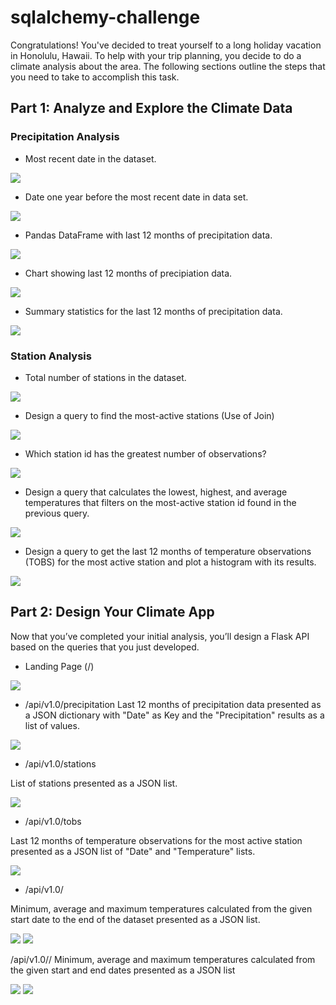 # sqlalchemy-challenge

Congratulations! You've decided to treat yourself to a long holiday vacation in Honolulu, Hawaii. To help with your trip planning, you decide to do a climate analysis about the area. The following sections outline the steps that you need to take to accomplish this task.

## Part 1: Analyze and Explore the Climate Data

### Precipitation Analysis

- Most recent date in the dataset.

![](SurfsUp/Pics/1.png)

- Date one year before the most recent date in data set.

![](SurfsUp/Pics/2.png)

- Pandas DataFrame with last 12 months of precipitation data.

![](SurfsUp/Pics/3.png)

- Chart showing last 12 months of precipiation data.

![](SurfsUp/Pics/4.png)

- Summary statistics for the last 12 months of precipitation data.

![](SurfsUp/Pics/5.png)

### Station Analysis

- Total number of stations in the dataset.

![](SurfsUp/Pics/6.png)

- Design a query to find the most-active stations (Use of Join)

![](SurfsUp/Pics/7.png)

- Which station id has the greatest number of observations?

![](SurfsUp/Pics/8.png)

- Design a query that calculates the lowest, highest, and average temperatures that filters on the most-active station id found in the previous query.

![](SurfsUp/Pics/9.png)

- Design a query to get the last 12 months of temperature observations (TOBS) for the most active station and plot a histogram with its results.

![](SurfsUp/Pics/10.png)

## Part 2: Design Your Climate App

Now that you’ve completed your initial analysis, you’ll design a Flask API based on the queries that you just developed.

- Landing Page (/)

![](SurfsUp/Pics/11.png)


- /api/v1.0/precipitation
Last 12 months of precipitation data presented as a JSON dictionary with "Date" as Key and the "Precipitation" results as a list of values.

![](SurfsUp/Pics/12.png)

- /api/v1.0/stations

List of stations presented as a JSON list.

![](SurfsUp/Pics/13.png)

- /api/v1.0/tobs

Last 12 months of temperature observations for the most active station presented as a JSON list of "Date" and "Temperature" lists.

![](SurfsUp/Pics/14.png)

- /api/v1.0/<start>

Minimum, average and maximum temperatures calculated from the given start date to the end of the dataset presented as a JSON list.

![](SurfsUp/Pics/15.png)
![](SurfsUp/Pics/16.png)

/api/v1.0/<start>/<end>
Minimum, average and maximum temperatures calculated from the given start and end dates presented as a JSON list

![](SurfsUp/Pics/17.png)
![](SurfsUp/Pics/18.png)